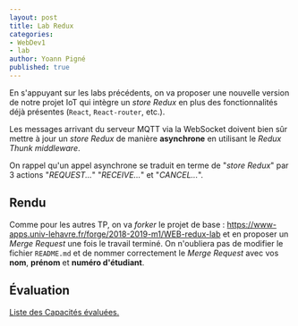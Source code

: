 ```yaml
---
layout: post
title: Lab Redux
categories:
- WebDev1
- lab
author: Yoann Pigné
published: true
---
```


En s'appuyant sur les labs précédents, on va proposer une nouvelle version de notre projet IoT qui intègre un *store Redux* en plus des fonctionnalités déjà présentes (`React`, `React-router`, etc.).

Les messages arrivant du serveur MQTT via la WebSocket doivent bien sûr mettre à jour un *store Redux* de manière **asynchrone** en utilisant le *Redux Thunk middleware*.

On rappel qu'un appel asynchrone se traduit en terme de "*store Redux*" par 3 actions "*REQUEST...*" "*RECEIVE...*" et "*CANCEL...*".

## Rendu

Comme pour les autres TP, on va *forker* le projet de base : <https://www-apps.univ-lehavre.fr/forge/2018-2019-m1/WEB-redux-lab> et en proposer un *Merge Request* une fois le travail terminé. On n'oubliera pas de modifier le fichier `README.md` et de nommer correctement le *Merge Request* avec vos **nom**, **prénom** et **numéro d'étudiant**.


## Évaluation

[Liste des Capacités évaluées.](/teaching/WebDev1#redux)

